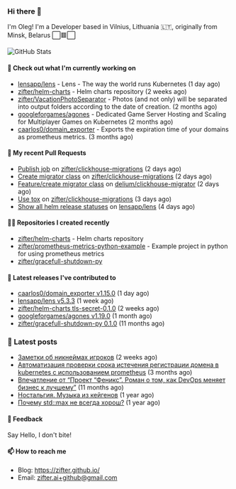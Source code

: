### Hi there 👋

I'm Oleg! I'm a Developer based in Vilnius, Lithuania 🇱🇹, originally from Minsk, Belarus ⬜🟥⬜

![GitHub Stats](https://github-readme-stats.vercel.app/api?username=zifter&count_private=true&theme=tokyonight&show_icons=true)

#### 👷 Check out what I'm currently working on

- [lensapp/lens](https://github.com/lensapp/lens) - Lens - The way the world runs Kubernetes (1 day ago)
- [zifter/helm-charts](https://github.com/zifter/helm-charts) - Helm charts repository (2 weeks ago)
- [zifter/VacationPhotoSeparator](https://github.com/zifter/VacationPhotoSeparator) - Photos (and not only) will be separated into output folders according to the date of creation. (2 months ago)
- [googleforgames/agones](https://github.com/googleforgames/agones) - Dedicated Game Server Hosting and Scaling for Multiplayer Games on Kubernetes (2 months ago)
- [caarlos0/domain_exporter](https://github.com/caarlos0/domain_exporter) - Exports the expiration time of your domains as prometheus metrics. (3 months ago)

#### 🔨 My recent Pull Requests

- [Publish job](https://github.com/zifter/clickhouse-migrations/pull/3) on [zifter/clickhouse-migrations](https://github.com/zifter/clickhouse-migrations) (2 days ago)
- [Create migrator class](https://github.com/zifter/clickhouse-migrations/pull/2) on [zifter/clickhouse-migrations](https://github.com/zifter/clickhouse-migrations) (2 days ago)
- [Feature/create migrator class](https://github.com/delium/clickhouse-migrator/pull/5) on [delium/clickhouse-migrator](https://github.com/delium/clickhouse-migrator) (2 days ago)
- [Use tox](https://github.com/zifter/clickhouse-migrations/pull/1) on [zifter/clickhouse-migrations](https://github.com/zifter/clickhouse-migrations) (3 days ago)
- [Show all helm release statuses](https://github.com/lensapp/lens/pull/4594) on [lensapp/lens](https://github.com/lensapp/lens) (4 days ago)

#### 👨‍💻 Repositories I created recently
- [zifter/helm-charts](https://github.com/zifter/helm-charts) - Helm charts repository
- [zifter/prometheus-metrics-python-example](https://github.com/zifter/prometheus-metrics-python-example) - Example project in python for using prometheus metrics
- [zifter/gracefull-shutdown-py](https://github.com/zifter/gracefull-shutdown-py)

#### 🚀 Latest releases I've contributed to
- [caarlos0/domain_exporter v1.15.0](https://github.com/caarlos0/domain_exporter/releases/tag/v1.15.0) (1 day ago)
- [lensapp/lens v5.3.3](https://github.com/lensapp/lens/releases/tag/v5.3.3) (1 week ago)
- [zifter/helm-charts tls-secret-0.1.0](https://github.com/zifter/helm-charts/releases/tag/tls-secret-0.1.0) (2 weeks ago)
- [googleforgames/agones v1.19.0](https://github.com/googleforgames/agones/releases/tag/v1.19.0) (1 month ago)
- [zifter/gracefull-shutdown-py 0.1.0](https://github.com/zifter/gracefull-shutdown-py/releases/tag/0.1.0) (11 months ago)

### 📄 Latest posts
- [Заметки об никнеймах игроков](https://zifter.github.io/offtopic/gamedev/2021/12/10/nicknames-in-games.html) (2 weeks ago)
- [Автоматизация проверки срока истечения регистрации домена в kubernetes с использованием prometheus](https://zifter.github.io/devops/2021/09/12/domain-expiration-prometheus-exporter.html) (3 months ago)
- [Впечатление от “Проект “Феникс”. Роман о том, как DevOps меняет бизнес к лучшему”](https://zifter.github.io/offtopic/2021/01/09/fenix-book-review.html) (11 months ago)
- [Ностальгия. Музыка из кейгенов](https://zifter.github.io/offtopic/2020/10/28/patch-music-nostalgia.html) (1 year ago)
- [Почему std::max не всегда хорош?](https://zifter.github.io/programming/2020/09/16/max-disassemble.html) (1 year ago)

#### 💬 Feedback

Say Hello, I don't bite!

#### 📫 How to reach me

- Blog: https://zifter.github.io/
- Email: zifter.ai+github@gmail.com
